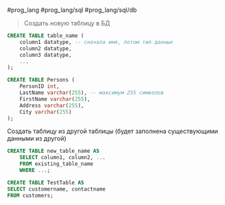 #prog_lang #prog_lang/sql #prog_lang/sql/db

> Создать новую таблицу в БД

```sql
CREATE TABLE table_name (  
    column1 datatype, -- сначала имя, потом тип данных
    column2 datatype,
    column3 datatype,
    ...
);
```
```sql
CREATE TABLE Persons (  
    PersonID int,  
    LastName varchar(255), -- максимум 255 символов 
    FirstName varchar(255),  
    Address varchar(255),  
    City varchar(255)  
);
```

Создать таблицу из другой таблицы (будет заполнена существующими данными из другой)

```sql
CREATE TABLE new_table_name AS  
    SELECT column1, column2, ...  
    FROM existing_table_name
    WHERE ...;
```
```sql
CREATE TABLE TestTable AS  
SELECT customername, contactname  
FROM customers;
```
